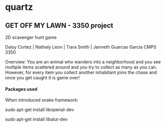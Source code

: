 # quartz

## GET OFF MY LAWN - 3350 project
2D scavenger hunt game

Daisy Cortez | Nathaly Leon | Tiara Smith | Janneth Guarcas Garcia
CMPS 3350

Overview: You are an animal who wanders into a neighborhood and you
see multiple items scattered around and you try to collect as many as you
can. However, for every item you collect another inhabitant joins the chase
and once you get caught it is game over!

#### Packages used

When introduced snake framework:

sudo apt-get install libopenal-dev

sudo apt-get install libalut-dev
